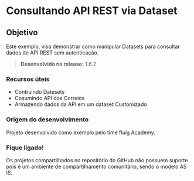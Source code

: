 # Consultando API REST via Dataset

Objetivo
----
Este exemplo, visa demonstrar como manipular Datasets para consultar dados de API REST sem autenticação.

> **Desenvolvido na release:** 1.6.2

### Recursos úteis

* Contruindo Datesets
* Cosumindo API dos Correios
* Armazendo dados da API em um dataset Customizado



### Origem do desenvolvimento

Projeto desenvolvido como exemplo pelo time fluig Academy. 



### Fique ligado!

Os projetos compartilhados no repositório do GitHub não possuem suporte pois é um ambiente de compartilhamento comunitário, sendo o modelo AS IS.  

